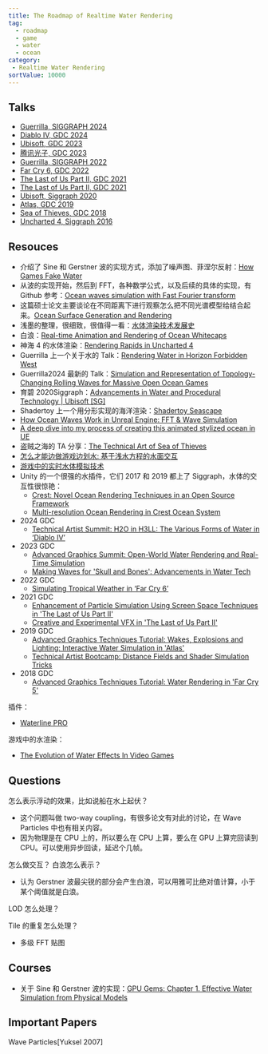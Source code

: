 ```yaml
---
title: The Roadmap of Realtime Water Rendering
tag:
  - roadmap
  - game
  - water
  - ocean
category:
 - Realtime Water Rendering
sortValue: 10000
---
```


## Talks

- [Guerrilla, SIGGRAPH 2024](https://dl.acm.org/doi/abs/10.1145/3641233.3664308)
- [Diablo IV, GDC 2024](https://gdcvault.com/play/1034779/Technical-Artist-Summit-H2O-in)
- [Ubisoft, GDC 2023](https://www.bilibili.com/video/BV1Ux4y1X7Xe)
- [腾讯光子, GDC 2023](https://gdcvault.com/play/1028829/Advanced-Graphics-Summit-Open-World)
- [Guerrilla, SIGGRAPH 2022](https://advances.realtimerendering.com/s2022/SIGGRAPH2022-Advances-Water-Malan.pdf)
- [Far Cry 6, GDC 2022](https://gdcvault.com/play/1027675/Simulating-Tropical-Weather-in-Far)
- [The Last of Us Part II, GDC 2021](https://gdcvault.com/play/1027356/Enhancement-of-Particle-Simulation-Using)
- [The Last of Us Part II, GDC 2021](https://gdcvault.com/play/1027370/Creative-and-Experimental-VFX-in)
- [Ubisoft, Siggraph 2020](https://www.youtube.com/watch?v=9qIgA2H90o0)
- [Atlas, GDC 2019](https://gdcvault.com/play/1025819/Advanced-Graphics-Techniques-Tutorial-Wakes)
- [Sea of Thieves, GDC 2018](https://www.youtube.com/watch?v=y9BOz2dFZzs)
- [Uncharted 4, Siggraph 2016](https://advances.realtimerendering.com/s2016/)

## Resouces

- 介绍了 Sine 和 Gerstner 波的实现方式，添加了噪声图、菲涅尔反射：[How Games Fake Water](https://www.youtube.com/watch?v=PH9q0HNBjT4)
- 从波的实现开始，然后到 FFT，各种数学公式，以及后续的具体的实现，有 Github 参考：[Ocean waves simulation with Fast Fourier transform](https://www.youtube.com/watch?v=kGEqaX4Y4bQ)
- 这篇硕士论文主要谈论在不同距离下进行观察怎么把不同光谱模型给结合起来。[Ocean Surface Generation and Rendering](https://publik.tuwien.ac.at/files/publik_272334.pdf)
- 浅墨的整理，很细致，很值得一看：[水体渲染技术发展史](https://github.com/QianMo/Game-Programmer-Study-Notes/tree/master/Content/%E7%9C%9F%E5%AE%9E%E6%84%9F%E6%B0%B4%E4%BD%93%E6%B8%B2%E6%9F%93%E6%8A%80%E6%9C%AF%E6%80%BB%E7%BB%93)
- 白浪：[Real-time Animation and
  Rendering of Ocean Whitecaps
  ](https://inria.hal.science/hal-00967078/file/Whitecaps-presentation.pdf)
- 神海 4 的水体渲染：[Rendering Rapids in Uncharted 4](https://advances.realtimerendering.com/s2016/)
- Guerrilla 上一个关于水的 Talk：[Rendering Water in Horizon Forbidden West](https://advances.realtimerendering.com/s2022/SIGGRAPH2022-Advances-Water-Malan.pdf)
- Guerrilla2024 最新的 Talk：[Simulation and Representation of Topology-Changing Rolling Waves for Massive Open Ocean Games](https://dl.acm.org/doi/abs/10.1145/3641233.3664308)
- 育碧 2020Siggraph：[Advancements in Water and Procedural Technology | Ubisoft [SG]](https://www.youtube.com/watch?v=9qIgA2H90o0)
- Shadertoy 上一个用分形实现的海洋渲染：[Shadertoy Seascape](https://www.shadertoy.com/view/Ms2SD1)
- [How Ocean Waves Work in Unreal Engine: FFT & Wave Simulation](https://www.youtube.com/watch?v=OWiyIc2bVwM)
- [A deep dive into my process of creating this animated stylized ocean in UE](https://www.youtube.com/watch?v=UWGwq-_w08c)
- 盗贼之海的 TA 分享：[The Technical Art of Sea of Thieves ](https://www.youtube.com/watch?v=y9BOz2dFZzs)
- [怎么才能边做游戏边划水: 基于浅水方程的水面交互](https://zhuanlan.zhihu.com/p/649003961)
- [游戏中的实时水体模拟技术](https://zhuanlan.zhihu.com/p/21573239)
- Unity 的一个很强的水插件，它们 2017 和 2019 都上了 Siggraph，水体的交互性很惊艳：
  - [Crest: Novel Ocean Rendering Techniques in an Open Source Framework](https://advances.realtimerendering.com/s2017/index.html)
  - [Multi-resolution Ocean Rendering in Crest Ocean System](https://advances.realtimerendering.com/s2019/index.htm)
- 2024 GDC
  - [Technical Artist Summit: H2O in H3LL: The Various Forms of Water in ‘Diablo IV’](https://gdcvault.com/play/1034779/Technical-Artist-Summit-H2O-in)
- 2023 GDC
  - [Advanced Graphics Summit: Open-World Water Rendering and Real-Time Simulation](https://gdcvault.com/play/1028829/Advanced-Graphics-Summit-Open-World)
  - [Making Waves for 'Skull and Bones': Advancements in Water Tech](https://www.bilibili.com/video/BV1Ux4y1X7Xe)
- 2022 GDC
  - [Simulating Tropical Weather in ‘Far Cry 6’](https://gdcvault.com/play/1027675/Simulating-Tropical-Weather-in-Far)
- 2021 GDC
  - [Enhancement of Particle Simulation Using Screen Space Techniques in 'The Last of Us Part II'](https://gdcvault.com/play/1027356/Enhancement-of-Particle-Simulation-Using)
  - [Creative and Experimental VFX in 'The Last of Us Part II'](https://gdcvault.com/play/1027370/Creative-and-Experimental-VFX-in)
- 2019 GDC
  - [Advanced Graphics Techniques Tutorial: Wakes, Explosions and Lighting: Interactive Water Simulation in 'Atlas'](https://gdcvault.com/play/1025819/Advanced-Graphics-Techniques-Tutorial-Wakes)
  - [Technical Artist Bootcamp: Distance Fields and Shader Simulation Tricks](https://gdcvault.com/play/1026262/Technical-Artist-Bootcamp-Distance-Fields)
- 2018 GDC
  - [Advanced Graphics Techniques Tutorial: Water Rendering in 'Far Cry 5'](https://gdcvault.com/play/1025555/Advanced-Graphics-Techniques-Tutorial-Water)

插件：

- [Waterline PRO](https://www.fab.com/listings/0c1fc983-db84-4df3-b623-03db76d552c6)

游戏中的水渲染：

- [The Evolution of Water Effects In Video Games](https://www.youtube.com/watch?v=JW9UZeTnVhk)

## Questions

怎么表示浮动的效果，比如说船在水上起伏？

- 这个问题叫做 two-way coupling，有很多论文有对此的讨论，在 Wave Particles 中也有相关内容。
- 因为物理是在 CPU 上的，所以要么在 CPU 上算，要么在 GPU 上算完回读到 CPU。可以使用异步回读，延迟个几帧。

怎么做交互？
白浪怎么表示？

- 认为 Gerstner 波最尖锐的部分会产生白浪，可以用雅可比绝对值计算，小于某个阈值就是白浪。

LOD 怎么处理？

Tile 的重复怎么处理？

- 多级 FFT 贴图

## Courses

- 关于 Sine 和 Gerstner 波的实现：[GPU Gems: Chapter 1. Effective Water Simulation from Physical Models](https://developer.nvidia.com/gpugems/gpugems/part-i-natural-effects/chapter-1-effective-water-simulation-physical-models)

## Important Papers

Wave Particles[Yuksel 2007]
